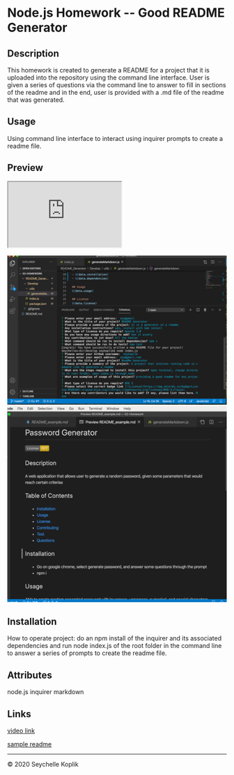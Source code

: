 # Node.js Homework -- Good README Generator

## Description
This homework is created to generate a README for a project that it is uploaded into the repository using the command line interface. User is given a series of questions via the command line to answer to fill in sections of the readme and in the end, user is provided with a .md file of the readme that was generated.

## Usage
Using command line interface to interact using inquirer prompts to create a readme file.

## Preview
<iframe src="https://drive.google.com/file/d/1w4ycMWNi6OqlHHDp0D7a5fmXbjicMRyK/preview" width="260" height="150"></iframe>

![Screenshot](cli.png)
![Screenshot](readme_example.png)

## Installation
How to operate project: do an npm install of the inquirer and its associated dependencies and run node index.js of the root folder in the command line to answer a series of prompts to create the readme file.

## Attributes
node.js
inquirer
markdown

## Links

[video link]('https://drive.google.com/file/d/1w4ycMWNi6OqlHHDp0D7a5fmXbjicMRyK/view')

[sample readme]('./Develop/README_example.md')


--- 
© 2020 Seychelle Koplik